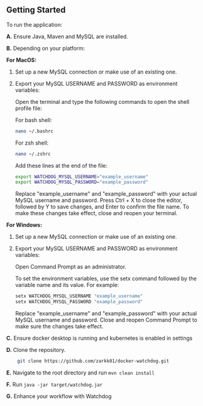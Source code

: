 ## Getting Started

To run the application:

**A.** Ensure Java, Maven and MySQL are installed.


**B.** Depending on your platform:



**For MacOS:**

1. Set up a new MySQL connection or make use of an existing one.
2. Export your MySQL USERNAME and PASSWORD as environment variables:

   Open the terminal and type the following commands to open the shell profile file:

   For bash shell:
    ```bash
    nano ~/.bashrc
    ```

   For zsh shell:
    ```bash
    nano ~/.zshrc
    ```

   Add these lines at the end of the file:
    ```bash
    export WATCHDOG_MYSQL_USERNAME="example_username"
    export WATCHDOG_MYSQL_PASSWORD="example_password"
    ```

   Replace "example_username" and "example_password" with your actual MySQL username and password. Press Ctrl + X to close the editor, followed by Y to save changes, and Enter to confirm the file name. To make these changes take effect, close and reopen your terminal.



**For Windows:**

1. Set up a new MySQL connection or make use of an existing one.
2. Export your MySQL USERNAME and PASSWORD as environment variables:

   Open Command Prompt as an administrator.

   To set the environment variables, use the setx command followed by the variable name and its value. For example:

    ```cmd
    setx WATCHDOG_MYSQL_USERNAME "example_username"
    setx WATCHDOG_MYSQL_PASSWORD "example_password"
    ```

   Replace "example_username" and "example_password" with your actual MySQL username and password.
   Close and reopen Command Prompt to make sure the changes take effect.


**C.** Ensure docker desktop is running and kubernetes is enabled in settings


**D.** Clone the repository.
```bash
    git clone https://github.com/zarkk01/docker-watchdog.git
```
**E.** Navigate to the root directory and run `mvn clean install`

**F.**  Run `java -jar target/watchdog.jar`

**G.** Enhance your workflow with Watchdog
